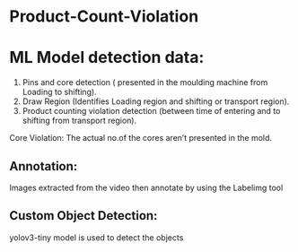 # Product-Count-Violation

# ML Model detection data:
1. Pins and core detection ( presented in the moulding machine from Loading to shifting).
2. Draw Region (Identifies Loading region and shifting  or transport region).
3. Product counting violation detection (between time of entering and to shifting from transport region). 
  
  Core Violation: The actual no.of the cores  aren’t presented in the mold. 

## Annotation:
  Images extracted from the video then annotate by using the Labelimg tool
  
## Custom Object Detection:
  yolov3-tiny model is used to detect the objects
  
